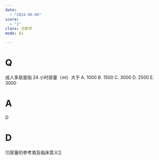 ```yaml
---
date:
  - "2024-06-06"
score:
  - "1"
class: 诊断学
mode: A1

---
```



# Q
成人多尿是指 24 小时尿量（ml）大于
A. 1000 B. 1500 C. 3000 D. 2500 E. 3000

# A

D


# D
![[尿量的参考值及临床意义]]